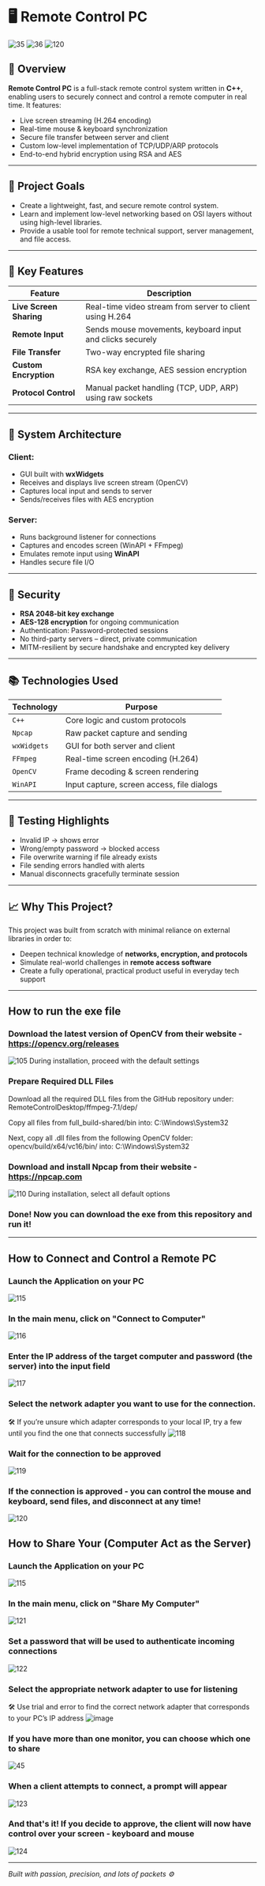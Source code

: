 # 🖥️ Remote Control PC

![35](https://github.com/user-attachments/assets/03c50b7b-b15e-430a-8c8b-f4ba1e8f1283)
![36](https://github.com/user-attachments/assets/b736f7e7-a3b6-4543-9451-ee8c8b1e8d1b)
![120](https://github.com/user-attachments/assets/b4089c96-3744-46bf-b9e0-80395d3e355a)

## 🚀 Overview

**Remote Control PC** is a full-stack remote control system written in **C++**, enabling users to securely connect and control a remote computer in real time. It features:
- Live screen streaming (H.264 encoding)
- Real-time mouse & keyboard synchronization
- Secure file transfer between server and client
- Custom low-level implementation of TCP/UDP/ARP protocols
- End-to-end hybrid encryption using RSA and AES

---

## 🧠 Project Goals

- Create a lightweight, fast, and secure remote control system.
- Learn and implement low-level networking based on OSI layers without using high-level libraries.
- Provide a usable tool for remote technical support, server management, and file access.

---

## 🔧 Key Features

| Feature | Description |
|--------|-------------|
| **Live Screen Sharing** | Real-time video stream from server to client using H.264 |
| **Remote Input** | Sends mouse movements, keyboard input and clicks securely |
| **File Transfer** | Two-way encrypted file sharing |
| **Custom Encryption** | RSA key exchange, AES session encryption |
| **Protocol Control** | Manual packet handling (TCP, UDP, ARP) using raw sockets |

---

## 🧱 System Architecture

### Client:
- GUI built with **wxWidgets**
- Receives and displays live screen stream (OpenCV)
- Captures local input and sends to server
- Sends/receives files with AES encryption

### Server:
- Runs background listener for connections
- Captures and encodes screen (WinAPI + FFmpeg)
- Emulates remote input using **WinAPI**
- Handles secure file I/O

---

## 🔐 Security

- **RSA 2048-bit key exchange**
- **AES-128 encryption** for ongoing communication
- Authentication: Password-protected sessions
- No third-party servers – direct, private communication
- MITM-resilient by secure handshake and encrypted key delivery

---

## 📚 Technologies Used

| Technology | Purpose |
|------------|---------|
| `C++` | Core logic and custom protocols |
| `Npcap` | Raw packet capture and sending |
| `wxWidgets` | GUI for both server and client |
| `FFmpeg` | Real-time screen encoding (H.264) |
| `OpenCV` | Frame decoding & screen rendering |
| `WinAPI` | Input capture, screen access, file dialogs |

---

## 🧪 Testing Highlights

- Invalid IP → shows error
- Wrong/empty password → blocked access
- File overwrite warning if file already exists
- File sending errors handled with alerts
- Manual disconnects gracefully terminate session

---

## 📈 Why This Project?

This project was built from scratch with minimal reliance on external libraries in order to:
- Deepen technical knowledge of **networks, encryption, and protocols**
- Simulate real-world challenges in **remote access software**
- Create a fully operational, practical product useful in everyday tech support

---

 ## How to run the exe file

 ### Download the latest version of OpenCV from their website - https://opencv.org/releases

 ![105](https://github.com/user-attachments/assets/8eb70b6a-8511-4099-832a-1e1b3be4291b)
During installation, proceed with the default settings

### Prepare Required DLL Files

Download all the required DLL files from the GitHub repository under:
RemoteControlDesktop/ffmpeg-7.1/dep/

Copy all files from full_build-shared/bin into:
C:\Windows\System32

Next, copy all .dll files from the following OpenCV folder:
opencv/build/x64/vc16/bin/
into:
C:\Windows\System32

### Download and install Npcap from their website - https://npcap.com

![110](https://github.com/user-attachments/assets/f93407f8-b8c1-4074-bb5d-57fbea7625cf)
During installation, select all default options

### Done! Now you can download the exe from this repository and run it!

---

 ## How to Connect and Control a Remote PC

### Launch the Application on your PC
![115](https://github.com/user-attachments/assets/ee756744-bf65-43b5-bc2f-3ea7f8ba13c0)

### In the main menu, click on "Connect to Computer"
![116](https://github.com/user-attachments/assets/e859f79a-117a-410f-84ff-689d4ba9ccfd)

### Enter the IP address of the target computer and password (the server) into the input field
![117](https://github.com/user-attachments/assets/d6cc1f7e-6cde-49ea-8133-f27b537c0a1d)

### Select the network adapter you want to use for the connection.
🛠️ If you’re unsure which adapter corresponds to your local IP, try a few until you find the one that connects successfully
![118](https://github.com/user-attachments/assets/cfc48943-5548-4c10-b6b4-ed03feb897d8)

### Wait for the connection to be approved
![119](https://github.com/user-attachments/assets/143c5ac7-082b-4797-b7b4-ef412bdce1f3)

### If the connection is approved - you can control the mouse and keyboard, send files, and disconnect at any time!
![120](https://github.com/user-attachments/assets/e26c9e97-1852-4b8d-ac9b-21852142adac)


 ## How to Share Your (Computer Act as the Server)

### Launch the Application on your PC
![115](https://github.com/user-attachments/assets/3cc86695-acc0-491a-9468-0ab31dced5a6)

### In the main menu, click on "Share My Computer"
![121](https://github.com/user-attachments/assets/1e0b5a41-77d5-4f0a-9465-dfec2960befd)

### Set a password that will be used to authenticate incoming connections
![122](https://github.com/user-attachments/assets/3ede47dd-715b-44c7-8af0-1d748b9531c6)

### Select the appropriate network adapter to use for listening
🛠️ Use trial and error to find the correct network adapter that corresponds to your PC’s IP address
![image](https://github.com/user-attachments/assets/0fcc31b2-71f5-405c-84df-323f909281b3)

### If you have more than one monitor, you can choose which one to share
![45](https://github.com/user-attachments/assets/9160aa5f-5a15-47ba-bd97-3838258bec14)

### When a client attempts to connect, a prompt will appear
![123](https://github.com/user-attachments/assets/41eaa988-abc9-4482-9303-84bb6deeb246)

### And that's it! If you decide to approve, the client will now have control over your screen - keyboard and mouse
![124](https://github.com/user-attachments/assets/209dd5bc-ec6c-4520-b423-5c236b5cbfd3)

---

*Built with passion, precision, and lots of packets ⚙️*
